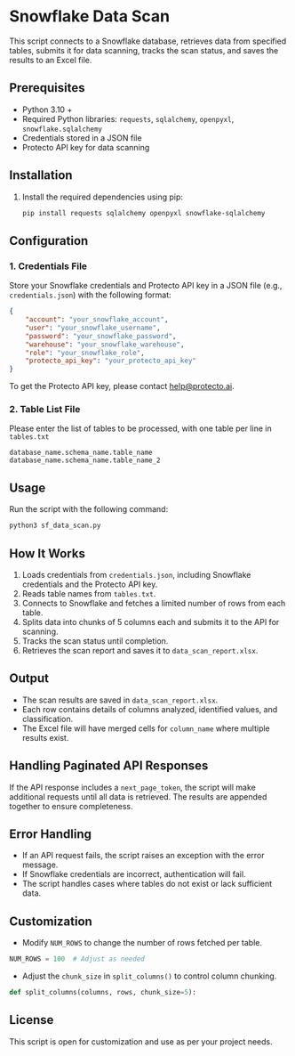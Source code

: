 # Snowflake Data Scan

This script connects to a Snowflake database, retrieves data from specified tables, submits it for data scanning, tracks the scan status, and saves the results to an Excel file.

## Prerequisites

- Python 3.10 +
- Required Python libraries: `requests`, `sqlalchemy`, `openpyxl`, `snowflake.sqlalchemy`
- Credentials stored in a JSON file
- Protecto API key for data scanning

## Installation

1. Install the required dependencies using pip:

   ```sh
   pip install requests sqlalchemy openpyxl snowflake-sqlalchemy
   ```

## Configuration

### 1. Credentials File

Store your Snowflake credentials and Protecto API key in a JSON file (e.g., `credentials.json`) with the following format:

```json
{
    "account": "your_snowflake_account",
    "user": "your_snowflake_username",
    "password": "your_snowflake_password",
    "warehouse": "your_snowflake_warehouse",
    "role": "your_snowflake_role",
    "protecto_api_key": "your_protecto_api_key"
}
```

To get the Protecto API key, please contact [help@protecto.ai](mailto:help@protecto.ai).

### 2. Table List File

Please enter the list of tables to be processed, with one table per line in `tables.txt` 

```
database_name.schema_name.table_name
database_name.schema_name.table_name_2
```

## Usage

Run the script with the following command:

```sh
python3 sf_data_scan.py
```

## How It Works

1. Loads credentials from `credentials.json`, including Snowflake credentials and the Protecto API key.
2. Reads table names from `tables.txt`.
3. Connects to Snowflake and fetches a limited number of rows from each table.
4. Splits data into chunks of 5 columns each and submits it to the API for scanning.
5. Tracks the scan status until completion.
6. Retrieves the scan report and saves it to `data_scan_report.xlsx`.

## Output

- The scan results are saved in `data_scan_report.xlsx`.
- Each row contains details of columns analyzed, identified values, and classification.
- The Excel file will have merged cells for `column_name` where multiple results exist.

## Handling Paginated API Responses

If the API response includes a `next_page_token`, the script will make additional requests until all data is retrieved. The results are appended together to ensure completeness.

## Error Handling

- If an API request fails, the script raises an exception with the error message.
- If Snowflake credentials are incorrect, authentication will fail.
- The script handles cases where tables do not exist or lack sufficient data.

## Customization

- Modify `NUM_ROWS` to change the number of rows fetched per table.

```python
NUM_ROWS = 100  # Adjust as needed
```

- Adjust the `chunk_size` in `split_columns()` to control column chunking.

```python
def split_columns(columns, rows, chunk_size=5):
```

## License

This script is open for customization and use as per your project needs.


